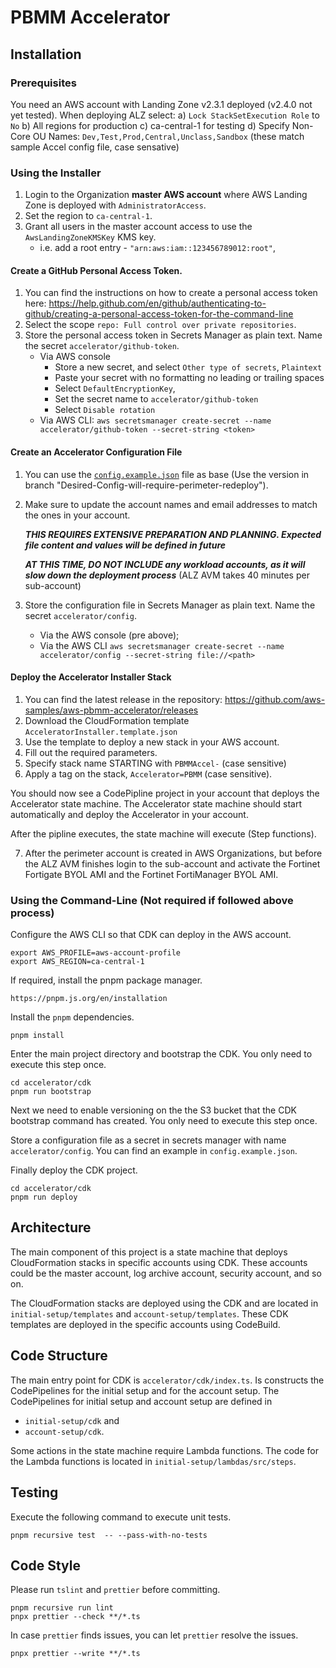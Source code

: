 # PBMM Accelerator

## Installation

### Prerequisites

You need an AWS account with Landing Zone v2.3.1 deployed (v2.4.0 not yet tested).
When deploying ALZ select: 
  a) `Lock StackSetExecution Role` to `No`
  b) All regions for production
  c) ca-central-1 for testing
  d) Specify Non-Core OU Names: `Dev,Test,Prod,Central,Unclass,Sandbox` (these match sample Accel config file, case sensative)

### Using the Installer

1. Login to the Organization **master AWS account** where AWS Landing Zone is deployed with `AdministratorAccess`.
2. Set the region to `ca-central-1`.
3. Grant all users in the master account access to use the `AwsLandingZoneKMSKey` KMS key.
   - i.e. add a root entry - `"arn:aws:iam::123456789012:root"`,

#### Create a GitHub Personal Access Token.

1. You can find the instructions on how to create a personal access token here: https://help.github.com/en/github/authenticating-to-github/creating-a-personal-access-token-for-the-command-line
2. Select the scope `repo: Full control over private repositories`.
3. Store the personal access token in Secrets Manager as plain text. Name the secret `accelerator/github-token`.
    - Via AWS console
      - Store a new secret, and select `Other type of secrets`, `Plaintext`
      - Paste your secret with no formatting no leading or trailing spaces
      - Select `DefaultEncryptionKey`,
      - Set the secret name to `accelerator/github-token`
      - Select `Disable rotation`
    - Via AWS CLI: `aws secretsmanager create-secret --name accelerator/github-token --secret-string <token>`

#### Create an Accelerator Configuration File

1. You can use the [`config.example.json`](./config.example.json) file as base 
   (Use the version in branch "Desired-Config-will-require-perimeter-redeploy").
2. Make sure to update the account names and email addresses to match the ones in your account.

   ***THIS REQUIRES EXTENSIVE PREPARATION AND PLANNING. Expected file content and values will be defined in future***
   
   ***AT THIS TIME, DO NOT INCLUDE any workload accounts, as it will slow down the deployment process***
      (ALZ AVM takes 40 minutes per sub-account)

3. Store the configuration file in Secrets Manager as plain text. Name the secret `accelerator/config`.
   - Via the AWS console (pre above);
   - Via the AWS CLI `aws secretsmanager create-secret --name accelerator/config --secret-string file://<path>`

#### Deploy the Accelerator Installer Stack

1. You can find the latest release in the repository: https://github.com/aws-samples/aws-pbmm-accelerator/releases
2. Download the CloudFormation template `AcceleratorInstaller.template.json`
3. Use the template to deploy a new stack in your AWS account.
4. Fill out the required parameters.
5. Specify stack name STARTING with `PBMMAccel-` (case sensitive)
6. Apply a tag on the stack, `Accelerator=PBMM` (case sensitive).

You should now see a CodePipline project in your account that deploys the Accelerator state machine. The Accelerator
state machine should start automatically and deploy the Accelerator in your account.

After the pipline executes, the state machine will execute (Step functions).

7. After the perimeter account is created in AWS Organizations, but before the ALZ AVM finishes login to the sub-account and activate the Fortinet Fortigate BYOL AMI and the Fortinet FortiManager BYOL AMI.

### Using the Command-Line (Not required if followed above process)

Configure the AWS CLI so that CDK can deploy in the AWS account.

    export AWS_PROFILE=aws-account-profile
    export AWS_REGION=ca-central-1

If required, install the pnpm package manager.

    https://pnpm.js.org/en/installation

Install the `pnpm` dependencies.

    pnpm install

Enter the main project directory and bootstrap the CDK. You only need to execute this step once.

    cd accelerator/cdk
    pnpm run bootstrap

Next we need to enable versioning on the the S3 bucket that the CDK bootstrap command has created. You only need to
execute this step once.

Store a configuration file as a secret in secrets manager with name `accelerator/config`. You can find an example in
`config.example.json`.

Finally deploy the CDK project.

    cd accelerator/cdk
    pnpm run deploy

## Architecture

The main component of this project is a state machine that deploys CloudFormation stacks in specific accounts using CDK.
These accounts could be the master account, log archive account, security account, and so on.

The CloudFormation stacks are deployed using the CDK and are located in `initial-setup/templates` and
`account-setup/templates`. These CDK templates are deployed in the specific accounts using CodeBuild.

## Code Structure

The main entry point for CDK is `accelerator/cdk/index.ts`. Is constructs the CodePipelines for the initial setup and
for the account setup. The CodePipelines for initial setup and account setup are defined in

- `initial-setup/cdk` and
- `account-setup/cdk`.

Some actions in the state machine require Lambda functions. The code for the Lambda functions is located in
`initial-setup/lambdas/src/steps`.

## Testing

Execute the following command to execute unit tests.

    pnpm recursive test  -- --pass-with-no-tests

## Code Style

Please run `tslint` and `prettier` before committing.

    pnpm recursive run lint
    pnpx prettier --check **/*.ts

In case `prettier` finds issues, you can let `prettier` resolve the issues.

    pnpx prettier --write **/*.ts
